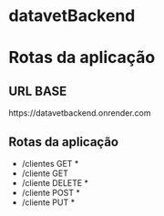 # datavetBackend
<h1> Rotas da aplicação </h1>

<h2> URL BASE </h2>

<p>https://datavetbackend.onrender.com</p>

<h2> Rotas da aplicação </h2>


<ul>
  <li>/clientes <span>GET *</span></li> 
  <li>/cliente  <span>GET</span></li>
  <li>/cliente  <span>DELETE *</span></li>
  <li>/cliente  <span>POST *</span></li> 
  <li>/cliente  <span>PUT *</span></li>
</ul>
